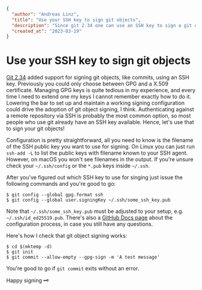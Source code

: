 ```json
{
  "author": "Andreas Linz",
  "title": "Use your SSH key to sign git objects",
  "description": "Since git 2.34 one can use an SSH key to sign a git object.  In this post I explain how to configure git to use an SSH key to sign a git object.",
  "created_at": "2023-03-19"
}
```

# Use your SSH key to sign git objects

[Git 2.34] added support for signing git objects, like commits, using an SSH key.
Previously you could only choose between GPG and a X.509 certificate.
Managing GPG keys is quite tedious in my experience, and every time I need to extend one my keys I cannot remember exactly how to do it.
Lowering the bar to set up and maintain a working signing configuration could drive the adoption of git object signing, I think. 
Authenticating against a remote repository via SSH is probably the most common option, so most people who use git already have an SSH key available.
Hence, let's use that to sign your git objects!

Configuration is pretty straightforward, all you need to know is the filename of the SSH public key you want to use for signing.
On Linux you can just run `ssh-add -L` to list the public keys with filename known to your SSH agent.
However, on macOS you won't see filenames in the output.
If you're unsure check your `~/.ssh/config` or the `*.pub` keys inside `~/.ssh`.

After you've figured out which SSH key to use for singing just issue the following commands and you're good to go:

```shell
$ git config --global gpg.format ssh
$ git config --global user.signingKey ~/.ssh/some_ssh_key.pub
```

Note that `~/.ssh/some_ssh_key.pub` must be adjusted to your setup, e.g. `~/.ssh/id_ed25519.pub`.
There's also a [GitHub Docs page] about the configuration process, in case you still have any questions.

Here's how I check that git object signing works:

```shell
$ cd $(mktemp -d)
$ git init
$ git commit --allow-empty --gpg-sign -m 'A test message'
```

You're good to go if `git commit` exits without an error.

Happy signing 🗝️


[Git 2.34]: https://github.blog/2021-11-15-highlights-from-git-2-34/
[GitHub Docs page]: https://docs.github.com/en/authentication/managing-commit-signature-verification/telling-git-about-your-signing-key#telling-git-about-your-ssh-key
